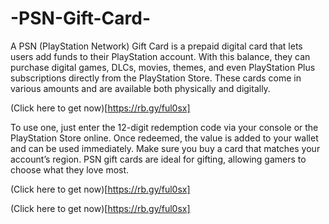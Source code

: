 # -PSN-Gift-Card-
A PSN (PlayStation Network) Gift Card is a prepaid digital card that lets users add funds to their PlayStation account. With this balance, they can purchase digital games, DLCs, movies, themes, and even PlayStation Plus subscriptions directly from the PlayStation Store. These cards come in various amounts and are available both physically and digitally.

(Click here to get now)[https://rb.gy/ful0sx]

To use one, just enter the 12-digit redemption code via your console or the PlayStation Store online. Once redeemed, the value is added to your wallet and can be used immediately.
Make sure you buy a card that matches your account’s region. PSN gift cards are ideal for gifting, allowing gamers to choose what they love most.

(Click here to get now)[https://rb.gy/ful0sx]

(Click here to get now)[https://rb.gy/ful0sx]
